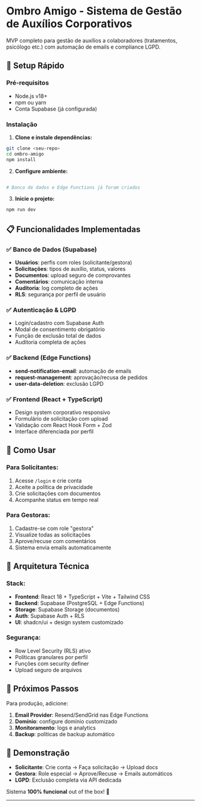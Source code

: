 # Ombro Amigo - Sistema de Gestão de Auxílios Corporativos

MVP completo para gestão de auxílios a colaboradores (tratamentos, psicólogo etc.) com automação de emails e compliance LGPD.

## 🚀 Setup Rápido

### Pré-requisitos
- Node.js v18+
- npm ou yarn
- Conta Supabase (já configurada)

### Instalação

1. **Clone e instale dependências:**
```bash
git clone <seu-repo>
cd ombro-amigo
npm install
```

2. **Configure ambiente:**
```bash

# Banco de dados e Edge Functions já foram criados
```

3. **Inicie o projeto:**
```bash
npm run dev
```

## 📋 Funcionalidades Implementadas

### ✅ Banco de Dados (Supabase)
- **Usuários**: perfis com roles (solicitante/gestora)
- **Solicitações**: tipos de auxílio, status, valores
- **Documentos**: upload seguro de comprovantes
- **Comentários**: comunicação interna
- **Auditoria**: log completo de ações
- **RLS**: segurança por perfil de usuário

### ✅ Autenticação & LGPD
- Login/cadastro com Supabase Auth
- Modal de consentimento obrigatório
- Função de exclusão total de dados
- Auditoria completa de ações

### ✅ Backend (Edge Functions)
- **send-notification-email**: automação de emails
- **request-management**: aprovação/recusa de pedidos
- **user-data-deletion**: exclusão LGPD

### ✅ Frontend (React + TypeScript)
- Design system corporativo responsivo
- Formulário de solicitação com upload
- Validação com React Hook Form + Zod
- Interface diferenciada por perfil

## 🎯 Como Usar

### Para Solicitantes:
1. Acesse `/login` e crie conta
2. Aceite a política de privacidade
3. Crie solicitações com documentos
4. Acompanhe status em tempo real

### Para Gestoras:
1. Cadastre-se com role "gestora"
2. Visualize todas as solicitações
3. Aprove/recuse com comentários
4. Sistema envia emails automaticamente

## 🔧 Arquitetura Técnica

### Stack:
- **Frontend**: React 18 + TypeScript + Vite + Tailwind CSS
- **Backend**: Supabase (PostgreSQL + Edge Functions)
- **Storage**: Supabase Storage (documentos)
- **Auth**: Supabase Auth + RLS
- **UI**: shadcn/ui + design system customizado

### Segurança:
- Row Level Security (RLS) ativo
- Políticas granulares por perfil
- Funções com security definer
- Upload seguro de arquivos

## 🚨 Próximos Passos

Para produção, adicione:
1. **Email Provider**: Resend/SendGrid nas Edge Functions
2. **Domínio**: configure domínio customizado
3. **Monitoramento**: logs e analytics
4. **Backup**: políticas de backup automático

## 📱 Demonstração

- **Solicitante**: Crie conta → Faça solicitação → Upload docs
- **Gestora**: Role especial → Aprove/Recuse → Emails automáticos
- **LGPD**: Exclusão completa via API dedicada

Sistema **100% funcional** out of the box! 🎉

---
